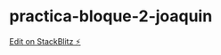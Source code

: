 # practica-bloque-2-joaquin

[Edit on StackBlitz ⚡️](https://stackblitz.com/edit/practica-bloque-2-joaquin)